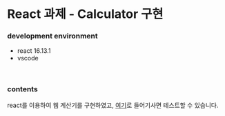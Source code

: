 # React 과제 - Calculator 구현

### development environment

- react 16.13.1
- vscode

<br>

### contents

react를 이용하여 웹 계산기를 구현하였고, [여기](http://bomi94436.github.io/calculator)로 들어기사면 테스트할 수 있습니다.
